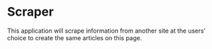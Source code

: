 # Scraper
This application will scrape information from another site at the users' choice to create the same articles on this page.
